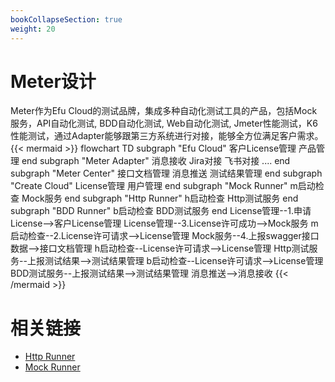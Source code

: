 ```yaml
---
bookCollapseSection: true
weight: 20
---
```


# Meter设计
Meter作为Efu Cloud的测试品牌，集成多种自动化测试工具的产品，包括Mock服务，API自动化测试, BDD自动化测试, Web自动化测试, Jmeter性能测试，K6性能测试，通过Adapter能够跟第三方系统进行对接，能够全方位满足客户需求。
{{< mermaid >}}
flowchart TD
    subgraph "Efu Cloud"
    客户License管理
    产品管理
    end
    subgraph "Meter Adapter"
    消息接收
    Jira对接
    飞书对接
    ....
    end
    subgraph "Meter Center"
    接口文档管理
    消息推送
    测试结果管理
    end
    subgraph "Create Cloud"
    License管理
    用户管理
    end
    subgraph "Mock Runner"
    m启动检查
    Mock服务
    end
    subgraph "Http Runner"
    h启动检查
    Http测试服务
    end
    subgraph "BDD Runner"
    b启动检查
    BDD测试服务
    end
    License管理--1.申请License-->客户License管理
    License管理--3.License许可成功-->Mock服务
    m启动检查--2.License许可请求-->License管理
    Mock服务--4.上报swagger接口数据-->接口文档管理
    h启动检查--License许可请求-->License管理
    Http测试服务--上报测试结果-->测试结果管理
    b启动检查--License许可请求-->License管理
    BDD测试服务--上报测试结果-->测试结果管理
    消息推送-->消息接收
{{< /mermaid >}}

# 相关链接


- [Http Runner](/docs/meter/http-runner)
- [Mock Runner](/docs/meter/mock-runner)